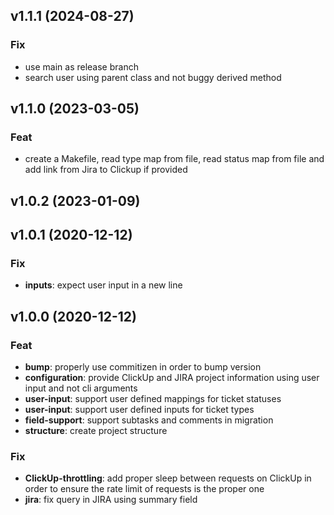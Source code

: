 ## v1.1.1 (2024-08-27)

### Fix

- use main as release branch
- search user using parent class and not buggy derived method

## v1.1.0 (2023-03-05)

### Feat

- create a Makefile, read type map from file, read status map from file and add link from Jira to Clickup if provided

## v1.0.2 (2023-01-09)

## v1.0.1 (2020-12-12)

### Fix

- **inputs**: expect user input in a new line

## v1.0.0 (2020-12-12)

### Feat

- **bump**: properly use commitizen in order to bump version
- **configuration**: provide ClickUp and JIRA project information using user input and not cli arguments
- **user-input**: support user defined mappings for ticket statuses
- **user-input**: support user defined inputs for ticket types
- **field-support**: support subtasks and comments in migration
- **structure**: create project structure

### Fix

- **ClickUp-throttling**: add proper sleep between requests on ClickUp in order to ensure the rate limit of requests is the proper one
- **jira**: fix query in JIRA using summary field
